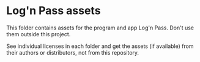 # Log'n Pass assets

This folder contains assets for the program and app Log'n Pass. Don't use them outside this project.

See individual licenses in each folder and get the assets (if available) from their authors or distributors, not from this repository.
